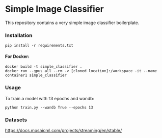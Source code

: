 # Simple Image Classifier
This repository contains a very simple image classifier boilerplate.

### Installation

```
pip install -r requirements.txt
```

#### For Docker:
```
docker build -t simple_classifier .
docker run --gpus all --rm -v [cloned location]:/workspace -it --name container1 simple_classifier
```

### Usage
To train a model with 13 epochs and wandb:
```
python train.py --wandb True --epochs 13
```

### Datasets
https://docs.mosaicml.com/projects/streaming/en/stable/